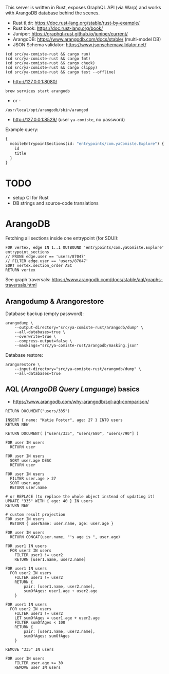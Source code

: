 This server is written in Rust, exposes GraphQL API (via Warp) and works with ArangoDB database behind the scenes.

- Rust tl;dr: https://doc.rust-lang.org/stable/rust-by-example/
- Rust book: https://doc.rust-lang.org/book/
- Juniper: https://graphql-rust.github.io/juniper/current/
- ArangoDB: https://www.arangodb.com/docs/stable/ (multi-model DB)
- JSON Schema validator: https://www.jsonschemavalidator.net/

```text
(cd src/ya-comiste-rust && cargo run)
(cd src/ya-comiste-rust && cargo fmt)
(cd src/ya-comiste-rust && cargo check)
(cd src/ya-comiste-rust && cargo clippy)
(cd src/ya-comiste-rust && cargo test --offline)
```

- http://127.0.0.1:8080/

```text
brew services start arangodb
```

- or -

```text
/usr/local/opt/arangodb/sbin/arangod
```

- http://127.0.0.1:8529/ (user `ya-comiste`, no password)

Example query:

```graphql
{
  mobileEntrypointSections(id: "entrypoints/com.yaComiste.Explore") {
    id
    title
  }
}
```

# TODO

- setup CI for Rust
- DB strings and source-code translations

# ArangoDB

Fetching all sections inside one entrypoint (for SDUI):

```aql
FOR vertex, edge IN 1..1 OUTBOUND 'entrypoints/com.yaComiste.Explore' entrypoint_sections
// PRUNE edge.user == 'users/87047'
// FILTER edge.user == 'users/87047'
SORT vertex.section_order ASC
RETURN vertex
```

See graph traversals: https://www.arangodb.com/docs/stable/aql/graphs-traversals.html

## Arangodump & Arangorestore

Database backup (empty password):

```text
arangodump \
    --output-directory="src/ya-comiste-rust/arangodb/dump" \
    --all-databases=true \
    --overwrite=true \
    --compress-output=false \
    --maskings="src/ya-comiste-rust/arangodb/masking.json"
```

Database restore:

```text
arangorestore \
    --input-directory="src/ya-comiste-rust/arangodb/dump" \
    --all-databases=true
```

## AQL (_ArangoDB Query Language_) basics

- https://www.arangodb.com/why-arangodb/sql-aql-comparison/

```aql
RETURN DOCUMENT("users/335")

INSERT { name: "Katie Foster", age: 27 } INTO users
RETURN NEW

RETURN DOCUMENT( ["users/335", "users/680", "users/790"] )

FOR user IN users
  RETURN user

FOR user IN users
  SORT user.age DESC
  RETURN user

FOR user IN users
  FILTER user.age > 27
  SORT user.age
  RETURN user.name

# or REPLACE (to replace the whole object instead of updating it)
UPDATE "335" WITH { age: 40 } IN users
RETURN NEW

# custom result projection
FOR user IN users
  RETURN { userName: user.name, age: user.age }

FOR user IN users
  RETURN CONCAT(user.name, "'s age is ", user.age)

FOR user1 IN users
  FOR user2 IN users
    FILTER user1 != user2
    RETURN [user1.name, user2.name]

FOR user1 IN users
  FOR user2 IN users
    FILTER user1 != user2
    RETURN {
        pair: [user1.name, user2.name],
        sumOfAges: user1.age + user2.age
    }

FOR user1 IN users
  FOR user2 IN users
    FILTER user1 != user2
    LET sumOfAges = user1.age + user2.age
    FILTER sumOfAges < 100
    RETURN {
        pair: [user1.name, user2.name],
        sumOfAges: sumOfAges
    }

REMOVE "335" IN users

FOR user IN users
    FILTER user.age >= 30
    REMOVE user IN users
```
